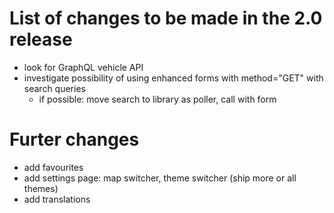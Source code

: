# List of changes to be made in the 2.0 release
- look for GraphQL vehicle API
- investigate possibility of using enhanced forms with method="GET" with search queries
  - if possible: move search to library as poller, call with form

# Furter changes
- add favourites
- add settings page: map switcher, theme switcher (ship more or all themes)
- add translations